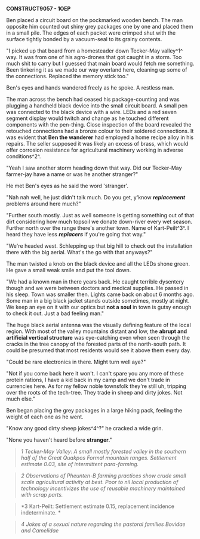 **CONSTRUCT9057 - 1OEP**

Ben placed a circuit board on the pockmarked wooden bench. The man
opposite him counted out shiny grey packages one by one and placed them
in a small pile. The edges of each packet were crimped shut with the
surface tightly bonded by a vacuum-seal to its grainy contents.

"I picked up that board from a homesteader down Tecker-May valley^1^
way. It was from one of his agro-drones that got caught in a storm. Too
much shit to carry but I guessed that main board would fetch me
something. Been tinkering it as we made our way overland here, cleaning
up some of the connections. Replaced the memory stick too."

Ben's eyes and hands wandered freely as he spoke. A restless man.

The man across the bench had ceased his package-counting and was
plugging a handheld black device into the small circuit board. A small
pen was connected to the black device with a wire. LEDs and a red seven
segment display would twitch and change as he touched different
components with the pen-thing. Close inspection of the board revealed
the retouched connections had a bronze colour to their soldered
connections. It was evident that **Ben the wanderer** had employed a
home recipe alloy in his repairs. The seller supposed it was likely an
excess of brass, which would offer corrosion resistance for agricultural
machinery working in adverse conditions^2^.

"Yeah I saw another storm heading down that way. Did our Tecker-May
farmer-jay have a name or was he another stranger?"

He met Ben's eyes as he said the word 'stranger'.

"Nah nah well, he just didn't talk much. Do you get, y'know
***replacement*** problems around here much?"

"Further south mostly. Just as well someone is getting something out of
that dirt considering how much topsoil we donate down-river every wet
season. Further north over the range there's another town. Name of
Kart-Peilt^3^. I heard they have less ***replacers*** if you're going
that way."

"We're headed west. Schlepping up that big hill to check out the
installation there with the big aerial. What's the go with that
anyways?"

The man twisted a knob on the black device and all the LEDs shone green.
He gave a small weak smile and put the tool down.

"We had a known man in there years back. He caught terrible dysentery
though and we were between doctors and medical supplies. He passed in
his sleep. Town was smaller then. Lights came back on about 6 months
ago. Some man in a big black jacket stands outside sometimes, mostly at
night. We keep an eye on it with our optics but **not a soul** in town
is gutsy enough to check it out. Just a bad feeling man."

The huge black aerial antenna was the visually defining feature of the
local region. With most of the valley mountains distant and low, the
**abrupt and artificial vertical structure** was eye-catching even when
seen through the cracks in the tree canopy of the forested parts of the
north-south path. It could be presumed that most residents would see it
above them every day.

"Could be rare electronics in there. Might turn well aye?"

"Not if you come back here it won't. I can't spare you any more of these
protein rations, I have a kid back in my camp and we don't trade in
currencies here. As for my fellow noble townsfolk they're still uh,
tripping over the roots of the tech-tree. They trade in sheep and dirty
jokes. Not much else."

Ben began placing the grey packages in a large hiking pack, feeling the
weight of each one as he went.

"Know any good dirty sheep jokes^4^?" he cracked a wide grin.

"None you haven't heard before **stranger**."

>*1 Tecker-May Valley: A small mostly forested valley in the southern
half of the Great Quakpos Formal mountain ranges. Settlement estimate
0.03, site of intermittent para-farming.*

>*2 Observations of Pheunten-B farming practices show crude small scale
agricultural activity at best. Poor to nil local production of
technology incentivizes the use of reusable machinery maintained with
scrap parts.*

>*3 Kart-Peilt: Settlement estimate 0.15, replacement incidence
indeterminate. *

>*4 Jokes of a sexual nature regarding the pastoral families Bovidae and
Camelidae*